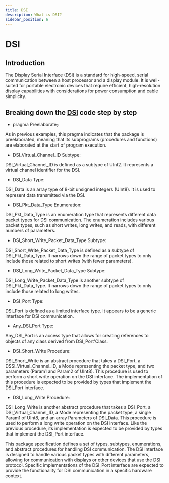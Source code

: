 ```yaml
---
title: DSI 
description: What is DSI?
sidebar_position: 6
---
```


# DSI

## Introduction

The Display Serial Interface (DSI) is a standard for high-speed, serial communication between a host processor and a display module. It is well-suited for portable electronic devices that require efficient, high-resolution display capabilities with considerations for power consumption and cable simplicity.


## Breaking down the [DSI](https://github.com/AdaCore/Ada_Drivers_Library/blob/master/hal/src/hal-dsi.ads) code step by step

- pragma Preelaborate;:

As in previous examples, this pragma indicates that the package is preelaborated, meaning that its subprograms (procedures and functions) are elaborated at the start of program execution.

- DSI_Virtual_Channel_ID Subtype:

DSI_Virtual_Channel_ID is defined as a subtype of UInt2.
It represents a virtual channel identifier for the DSI.

- DSI_Data Type:

DSI_Data is an array type of 8-bit unsigned integers (UInt8).
It is used to represent data transmitted via the DSI.

- DSI_Pkt_Data_Type Enumeration:

DSI_Pkt_Data_Type is an enumeration type that represents different data packet types for DSI communication.
The enumeration includes various packet types, such as short writes, long writes, and reads, with different numbers of parameters.

- DSI_Short_Write_Packet_Data_Type Subtype:

DSI_Short_Write_Packet_Data_Type is defined as a subtype of DSI_Pkt_Data_Type.
It narrows down the range of packet types to only include those related to short writes (with fewer parameters).

- DSI_Long_Write_Packet_Data_Type Subtype:

DSI_Long_Write_Packet_Data_Type is another subtype of DSI_Pkt_Data_Type.
It narrows down the range of packet types to only include those related to long writes.

- DSI_Port Type:

DSI_Port is defined as a limited interface type.
It appears to be a generic interface for DSI communication.

- Any_DSI_Port Type:

Any_DSI_Port is an access type that allows for creating references to objects of any class derived from DSI_Port'Class.

- DSI_Short_Write Procedure:

DSI_Short_Write is an abstract procedure that takes a DSI_Port, a DSSI_Virtual_Channel_ID, a Mode representing the packet type, and two parameters (Param1 and Param2 of UInt8).
This procedure is used to perform a short write operation on the DSI interface.
The implementation of this procedure is expected to be provided by types that implement the DSI_Port interface.

- DSI_Long_Write Procedure:

DSI_Long_Write is another abstract procedure that takes a DSI_Port, a DSI_Virtual_Channel_ID, a Mode representing the packet type, a single Param1 of UInt8, and an array Parameters of DSI_Data.
This procedure is used to perform a long write operation on the DSI interface.
Like the previous procedure, its implementation is expected to be provided by types that implement the DSI_Port interface.

This package specification defines a set of types, subtypes, enumerations, and abstract procedures for handling DSI communication. The DSI interface is designed to handle various packet types with different parameters, allowing for communication with displays or other devices that use the DSI protocol. Specific implementations of the DSI_Port interface are expected to provide the functionality for DSI communication in a specific hardware context.






